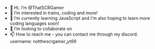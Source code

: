 - 👋 Hi, I’m @ThatSCRGamer
- 👀 I’m interested in trains, coding and more!
- 🌱 I’m currently learning JavaScript and i'm also hoping to learn more coding languages soon!
- 💞️ I’m looking to collaborate on 
- 📫 How to reach me - you can contact me through my discord. username: notthescrgamer_yt69

<!---
ThatSCRGamer/ThatSCRGamer is a ✨ special ✨ repository because its `README.md` (this file) appears on your GitHub profile.
You can click the Preview link to take a look at your changes.
--->
